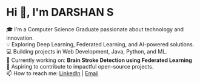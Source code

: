# Hi 👋, I'm DARSHAN S

🎓 I'm a Computer Science Graduate passionate about technology and innovation.  
💡 Exploring Deep Learning, Federated Learning, and AI-powered solutions.  
💻 Building projects in Web Development, Java, Python, and ML.  
🌱 Currently working on: **Brain Stroke Detection using Federated Learning**  
🚀 Aspiring to contribute to impactful open-source projects.  
📫 How to reach me: [LinkedIn](https://www.linkedin.com/in/darshan-s-777332337) | [Email](mailto:darshangowda4618@gmail.com)
